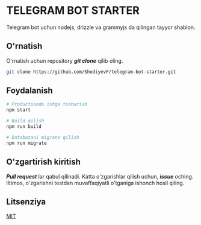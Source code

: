 # TELEGRAM BOT STARTER

Telegram bot uchun nodejs, drizzle va grammyjs da qilingan tayyor shablon.

## O'rnatish

O'rnatish uchun repository ***_git clone_*** qilib oling.

```bash
git clone https://github.com/ShodiyevF/telegram-bot-starter.git
```

## Foydalanish

```bash
# Productionda ishga tushurish
npm start

# Build qilish
npm run build

# Databazani migrate qilish
npm run migrate
```

## O'zgartirish kiritish

***_Pull request_*** lar qabul qilinadi. Katta o'zgarishlar qilish uchun, ***_issue_*** oching.
Iltimos, o'zgarishni testdan muvaffaqiyatli o'tganiga ishonch hosil qiling.

## Litsenziya

[MIT](https://github.com/ShodiyevF/telegram-bot-starter?tab=MIT-1-ov-file)
